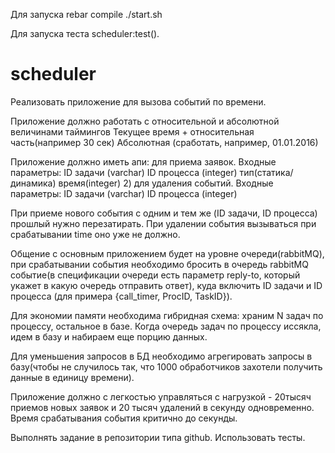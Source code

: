 Для запуска 
rebar compile 
./start.sh

Для запуска теста
scheduler:test().



# scheduler
Реализовать приложение для вызова событий по времени.


Приложение должно работать с относительной и абсолютной величинами таймингов
Текущее время + относительная часть(например 30 сек)
 Абсолютная (сработать, например, 01.01.2016)


Приложение должно иметь апи:
для приема заявок. Входные параметры:
ID задачи (varchar)
ID процесса (integer)
тип(статика/динамика)
время(integer) 
      2) для удаления событий. Входные параметры:
ID задачи (varchar)
ID процесса (integer)


При приеме нового события с одним и тем же (ID задачи, ID процесса) прошлый нужно перезатирать. При удалении события вызываться при срабатывании time оно уже не должно.


Общение с основным приложением будет на уровне очереди(rabbitMQ), при срабатывании события необходимо бросить в очередь rabbitMQ событие(в спецификации очереди есть параметр reply-to, который укажет в какую очередь отправить ответ), куда включить ID задачи и ID процесса (для примера {call_timer, ProcID, TaskID}).


Для экономии памяти необходима гибридная схема: храним N задач по процессу, остальное в базе. Когда очередь задач по процессу иссякла, идем в базу и набираем еще порцию данных.


Для уменьшения запросов в БД необходимо агрегировать запросы в базу(чтобы не случилось так, что 1000 обработчиков захотели получить данные в единицу времени).


Приложение должно с легкостью управляться с нагрузкой - 20тысяч приемов новых заявок и 20 тысяч удалений в секунду одновременно. Время срабатывания события критично до секунды.


Выполнять задание в репозитории типа github. Использовать тесты.
